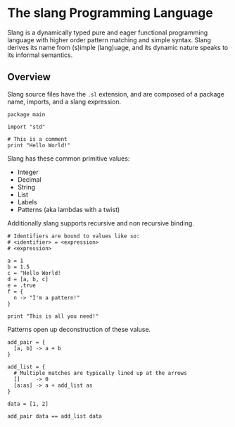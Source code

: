 # The slang Programming Language

Slang is a dynamically typed pure and eager functional programming language with higher order pattern matching and simple syntax. Slang derives its name from (s)imple (lang)uage, and its dynamic nature speaks to its informal semantics. 

## Overview

Slang source files have the `.sl` extension, and are composed of a package name, imports, and a slang expression. 

```
package main

import "std"

# This is a comment
print "Hello World!"
```

Slang has these common primitive values:
 - Integer
 - Decimal
 - String
 - List
 - Labels
 - Patterns (aka lambdas with a twist)

Additionally slang supports recursive and non recursive binding.

```
# Identifiers are bound to values like so:
# <identifier> = <expression>
# <expression>

a = 1
b = 1.5
c = "Hello World!
d = [a, b, c]
e = .true
f = {
  n -> "I'm a pattern!"
}

print "This is all you need!"
```

Patterns open up deconstruction of these valuse.

```
add_pair = {
  [a, b] -> a + b
}

add_list = {
  # Multiple matches are typically lined up at the arrows
  []     -> 0
  [a:as] -> a + add_list as
}

data = [1, 2]

add_pair data == add_list data
```
